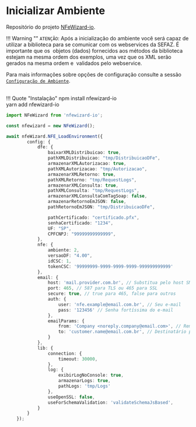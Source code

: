 # Inicializar Ambiente

Repositório do projeto [NFeWizard-io](https://github.com/nfewizard-org/nfewizard-io).

!!! Warning ""
    `ATENÇÃO`: Após a inicialização do ambiente você será capaz de utilizar a biblioteca para se comunicar com os webservices da SEFAZ.
    É importante que os &nbsp;objetos (dados) fornecidos aos métodos da biblioteca estejam na mesma ordem dos exemplos, uma vez que os XML serão gerados na mesma ordem e &nbsp;validados pelo webservice.
<br>

Para mais informações sobre opções de configuração consulte a sessão [`Configuração de Ambiente`](configuracaoDeAmbiente.md).
<br><br>

!!! Quote "Instalação"
    npm install nfewizard-io<br>
    yarn add nfewizard-io

```typescript title="NFE_LoadEnvironment" linenums="1"
import NFeWizard from 'nfewizard-io';

const nfewizard = new NFeWizard();

await nfeWizard.NFE_LoadEnvironment({
        config: {
            dfe: {
                baixarXMLDistribuicao: true,
                pathXMLDistribuicao: "tmp/DistribuicaoDFe",
                armazenarXMLAutorizacao: true,
                pathXMLAutorizacao: "tmp/Autorizacao",
                armazenarXMLRetorno: true,
                pathXMLRetorno: "tmp/RequestLogs",
                armazenarXMLConsulta: true,
                pathXMLConsulta: "tmp/RequestLogs",
                armazenarXMLConsultaComTagSoap: false,
                armazenarRetornoEmJSON: false,
                pathRetornoEmJSON: "tmp/DistribuicaoDFe",

                pathCertificado: "certificado.pfx",
                senhaCertificado: "1234",
                UF: "SP",
                CPFCNPJ: "99999999999999",
            },
            nfe: {
                ambiente: 2,
                versaoDF: "4.00",
                idCSC: 1,
                tokenCSC: '99999999-9999-9999-9999-999999999999'
            },
            email: {
                host: 'mail.provider.com.br', // Substitua pelo host SMTP do seu provedor de e-mail
                port: 465, // 587 para TLS ou 465 para SSL
                secure: true, // true para 465, false para outros
                auth: {
                    user: 'nfe.example@email.com.br', // Seu e-mail
                    pass: '123456' // Senha fortíssima do e-mail
                },
                emailParams: {
                    from: 'Company <noreply.company@email.com>', // Remetente padrão
                    to: 'customer.name@email.com.br', // Destinatário padrão
                }
            },
            lib: {
                connection: {
                    timeout: 30000,
                },
                log: {
                    exibirLogNoConsole: true,
                    armazenarLogs: true,
                    pathLogs: 'tmp/Logs'
                },
                useOpenSSL: false,
                useForSchemaValidation: 'validateSchemaJsBased',
            }
        }
    });
```